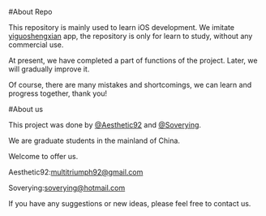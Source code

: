 #About Repo

This repository is mainly used to learn iOS development. We imitate [yiguoshengxian](http://www.yiguo.com/) app, the repository is only for learn to study, without any commercial use. 

At present, we have completed a part of functions of the project. Later, we will gradually improve it.

Of course, there are many mistakes and shortcomings, we can learn and progress together, thank you!

#About us

This project was done by [@Aesthetic92](https://github.com/aesthetic92) and [@Soverying](https://github.com/Soverying).

We are graduate students in the mainland of China.

Welcome to offer us. 

Aesthetic92:[multitriumph92@gmail.com](mailto:multitriumph92@gmail.com)

Soverying:[soverying@hotmail.com](mailto:soverying@hotmail.com)

If you have any suggestions or new ideas, please feel free to contact us.